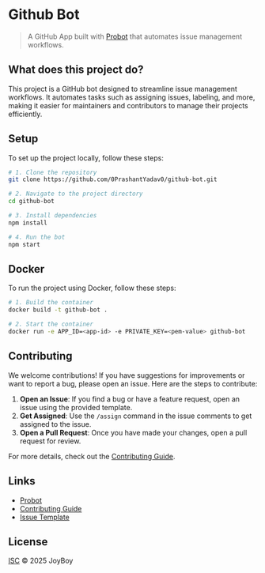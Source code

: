 # Github Bot

> A GitHub App built with [Probot](https://github.com/probot/probot) that automates issue management workflows.

## What does this project do?

This project is a GitHub bot designed to streamline issue management workflows. It automates tasks such as assigning issues, labeling, and more, making it easier for maintainers and contributors to manage their projects efficiently.

## Setup

To set up the project locally, follow these steps:

```sh
# 1. Clone the repository
git clone https://github.com/0PrashantYadav0/github-bot.git

# 2. Navigate to the project directory
cd github-bot

# 3. Install dependencies
npm install

# 4. Run the bot
npm start
```

## Docker

To run the project using Docker, follow these steps:

```sh
# 1. Build the container
docker build -t github-bot .

# 2. Start the container
docker run -e APP_ID=<app-id> -e PRIVATE_KEY=<pem-value> github-bot
```

## Contributing

We welcome contributions! If you have suggestions for improvements or want to report a bug, please open an issue. Here are the steps to contribute:

1. **Open an Issue**: If you find a bug or have a feature request, open an issue using the provided template.
2. **Get Assigned**: Use the `/assign` command in the issue comments to get assigned to the issue.
3. **Open a Pull Request**: Once you have made your changes, open a pull request for review.

For more details, check out the [Contributing Guide](CONTRIBUTING.md).

## Links

- [Probot](https://github.com/probot/probot)
- [Contributing Guide](CONTRIBUTING.md)
- [Issue Template](.github/ISSUE_TEMPLATE.md)

## License

[ISC](LICENSE) © 2025 JoyBoy
